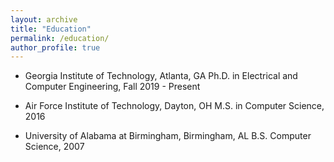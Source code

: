 ```yaml
---
layout: archive
title: "Education"
permalink: /education/
author_profile: true
---
```


* Georgia Institute of Technology, Atlanta, GA
Ph.D. in Electrical and Computer Engineering,  Fall 2019 - Present

* Air Force Institute of Technology, Dayton, OH
M.S. in Computer Science,  2016

* University of Alabama at Birmingham, Birmingham, AL
B.S. Computer Science, 2007

